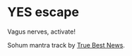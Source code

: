 # YES escape

Vagus nerves, activate!

Sohum mantra track by [True Best News](https://www.youtube.com/watch?v=xOl7MWGjVRo).
